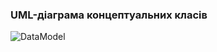 ### UML-діаграма концептуальних класів

![DataModel](https://github.com/oleksandrblazhko/ai-211-amitsi/assets/101993484/f2c194aa-e0e7-4453-81cb-ac1859cf3c70)
